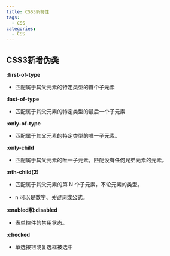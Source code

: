 ```yaml
---
title: CSS3新特性
tags:
  - CSS
categories:
  - CSS
---
```




## CSS3新增伪类

**:first-of-type**

+ 匹配属于其父元素的特定类型的首个子元素

**:last-of-type**

+ 匹配属于其父元素的特定类型的最后一个子元素

**:only-of-type**

+ 匹配属于其父元素的特定类型的唯一子元素。

**:only-child**

+ 匹配属于其父元素的唯一子元素，匹配没有任何兄弟元素的元素。

**:nth-child(2)**

+ 匹配属于其父元素的第 N 个子元素，不论元素的类型。

+ n 可以是数字、关键词或公式。

**:enabled和:disabled**

+ 表单控件的禁用状态。

**:checked**

+ 单选按钮或复选框被选中